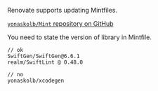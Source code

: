 Renovate supports updating Mintfiles.

[`yonaskolb/Mint` repository on GitHub](https://github.com/yonaskolb/Mint)

You need to state the version of library in Mintfile.

```
// ok
SwiftGen/SwiftGen@6.6.1
realm/SwiftLint @ 0.48.0

// no
yonaskolb/xcodegen
```
